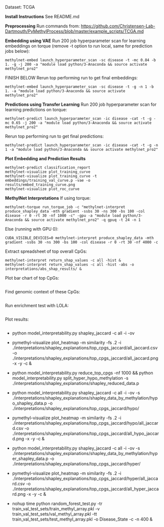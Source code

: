 Dataset: TCGA

**Install Instructions**
See README.md

**Preprocessing**
Run commands from: https://github.com/Christensen-Lab-Dartmouth/PyMethylProcess/blob/master/example_scripts/TCGA.md

**Embedding using VAE**
Run 200 job hyperparameter scan for learning embeddings on torque (remove -t option to run local, same for prediction jobs below):  
```
methylnet-embed launch_hyperparameter_scan -sc disease -t -mc 0.84 -b 1. -g -j 200 -a "module load python/3-Anaconda && source activate methylnet_pro2"
```
FINISH BELOW
Rerun top performing run to get final embeddings:
```
methylnet-embed launch_hyperparameter_scan -sc disease -t -g -n 1 -b 1. -a "module load python/3-Anaconda && source activate methylnet_pro2"
```

**Predictions using Transfer Learning**
Run 200 job hyperparameter scan for learning predictions on torque:
```
methylnet-predict launch_hyperparameter_scan -ic disease -cat -t -g -mc 0.65 -j 200 -a "module load python/3-Anaconda && source activate methylnet_pro2"
```
Rerun top performing run to get final predictions:
```
methylnet-predict launch_hyperparameter_scan -ic disease -cat -t -g -n 1 -a "module load python/3-Anaconda && source activate methylnet_pro2"
```

**Plot Embedding and Prediction Results**
```
methylnet-predict classification_report
methylnet-visualize plot_training_curve
methylnet-visualize plot_training_curve -t embeddings/training_val_curve.p -vae -o results/embed_training_curve.png
methylnet-visualize plot_roc_curve
```

**MethylNet Interpretations**
If using torque:  
```
methylnet-torque run_torque_job -c "methylnet-interpret produce_shapley_data -mth gradient -ssbs 30 -ns 300 -bs 100 -col disease -r 0 -rt 30 -nf 1000 -c" -gpu -a "module load python/3-Anaconda && source activate methylnet_pro2" -q gpuq -t 24 -n 1
```
Else (running with GPU 0):  
```
CUDA_VISIBLE_DEVICES=0 methylnet-interpret produce_shapley_data -mth gradient -ssbs 30 -ns 300 -bs 100 -col disease -r 0 -rt 30 -nf 4000 -c
```

Extract spreadsheet of top overall CpGs:
```
methylnet-interpret return_shap_values -c all -hist &
methylnet-interpret return_shap_values -c all -hist -abs -o interpretations/abs_shap_results/ &
```

Plot bar chart of top CpGs:
```

```

Find genomic context of these CpGs:
```

```

Run enrichment test with LOLA:
```

```

Plot results:
```

```


* python model_interpretability.py shapley_jaccard -c all -i -ov
* pymethyl-visualize plot_heatmap -m similarity -fs .2 -i ./interpretations/shapley_explanations/top_cpgs_jaccard/all_jaccard.csv -o ./interpretations/shapley_explanations/top_cpgs_jaccard/all_jaccard.png -x -y -c &
* python model_interpretability.py reduce_top_cpgs -nf 1000 && python model_interpretability.py split_hyper_hypo_methylation -s ./interpretations/shapley_explanations/shapley_reduced_data.p
* python model_interpretability.py shapley_jaccard -c all -i -ov -s ./interpretations/shapley_explanations/shapley_data_by_methylation/hypo_shapley_data.p -o ./interpretations/shapley_explanations/top_cpgs_jaccard/hypo/
* pymethyl-visualize plot_heatmap -m similarity -fs .2 -i ./interpretations/shapley_explanations/top_cpgs_jaccard/hypo/all_jaccard.csv -o ./interpretations/shapley_explanations/top_cpgs_jaccard/all_hypo_jaccard.png -x -y -c &
* python model_interpretability.py shapley_jaccard -c all -i -ov -s ./interpretations/shapley_explanations/shapley_data_by_methylation/hyper_shapley_data.p -o ./interpretations/shapley_explanations/top_cpgs_jaccard/hyper/
* pymethyl-visualize plot_heatmap -m similarity -fs .2 -i ./interpretations/shapley_explanations/top_cpgs_jaccard/hyper/all_jaccard.csv -o ./interpretations/shapley_explanations/top_cpgs_jaccard/all_hyper_jaccard.png -x -y -c &


* nohup time python random_forest_test.py -tr train_val_test_sets/train_methyl_array.pkl -v train_val_test_sets/val_methyl_array.pkl -tt train_val_test_sets/test_methyl_array.pkl -o Disease_State -c -n 400 &
